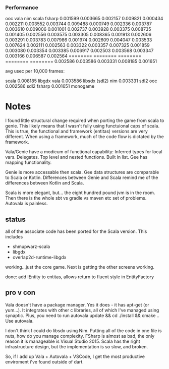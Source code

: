 
### Performance



ooc	        vala	    nim	        scala	    fsharp
0.001599	0.003665	0.002157	0.009821	0.000434
0.002211	0.003552	0.003744	0.009488	0.000749
0.002336	0.003787	0.003610	0.009006	0.001001
0.002737	0.003928	0.003375	0.008735	0.001405
0.002556	0.003575	0.003305	0.008365	0.001913
0.002606	0.003291	0.003783	0.007986	0.001974
0.002609	0.004047	0.003533	0.007624	0.002111
0.002563	0.003322	0.003357	0.007325	0.001859
0.003080	0.003354	0.003385	0.006917	0.002503
0.003568	0.003347	0.003166	0.006587	0.002564
========    ========    ========    ========    ========
0.002586	0.003586	0.003331	0.008185	0.001651

avg usec per 10,000 frames:

scala   0.008185	libgdx
vala	0.003586	libsdx (sdl2)
nim     0.003331	sdl2
ooc     0.002586    sdl2
fsharp  0.001651    monogame



# Notes

I found little structural change required when porting the game from scala to genie.
This likely means that I wasn't fully using functuional caps of scala. This is true, the 
functional and framework (entitas) versions are very different. When using a framework, much
of the code flow is dictated by the framework. 

Vala/Genie have a modicum of functional capability:
Inferred types for local vars.
Delegates. Top level and nested functions.
Built in list.
Gee has mapping functionality.

Genie is more accessable then scala. Gee data structures are comparable to Scala or Kotlin.
Differences between Genie and Scala remind me of the differences between Kotlin and Scala.

Scala is more elegant, but... the eight hundred pound jvm is in the room. 
Then there is the whole sbt vs gradle vs maven etc set of problems. Autovala is painless.

## status
all of the associate code has been ported for the Scala version. This includes
* shmupwarz-scala
* libgdx
* overlap2d-runtime-libgdx

working...just the core game. Next is getting the other screens working.

done: add IEntity to entitas, allows return to fluent style in EntityFactory

## pro v con

Vala doesn't have a package manager.
Yes it does - it has apt-get (or yum...). 
It integrates with other c libraries, all of which I've managed using synaptic.
Plus, you need to run autovala update && cd ./install && cmake ..
Use autovala. 

I don't think I could do libsdx using Nim.
Putting all of the code in one file is nuts, how do you manage complexity.
FSharp is almost as bad, the only reason it is manageable is Visual Studio 2015.
Scala has the right infrastructure design, but the implementation is so slow, and broken.

So, if I add up Vala + Autovala + VSCode, I get the most productive enviroment i've found 
outside of dart.









